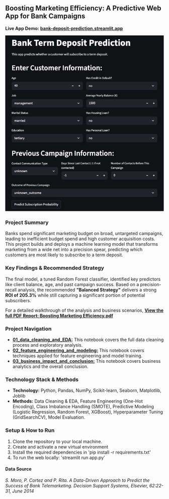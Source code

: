 ## **Boosting Marketing Efficiency: A Predictive Web App for Bank Campaigns**

**Live App Demo:** [**bank-deposit-prediction.streamlit.app**](https://thisishan-bank-deposit-prediction.streamlit.app/)


![Bank Deposit Prediction App Screenshot](./app_screenshot.png)

### **Project Summary**
Banks spend significant marketing budget on broad, untargeted campaigns, leading to inefficient budget spend and high customer acquisition costs. This project builds and deploys a machine learning model that transforms marketing from a wide net into a precision spear, predicting which customers are most likely to subscribe to a term deposit.

### **Key Findings & Recommended Strategy**
The final model, a tuned Random Forest classifier, identified key predictors like client balance, age, and past campaign success. Based on a precision-recall analysis, the recommended **"Balanced Strategy"** delivers a strong **ROI of 205.3%** while still capturing a significant portion of potential subscribers.

For a detailed walkthrough of the analysis and business scenarios, 
[**View the full PDF Report: Boosting Marketing Efficiency.pdf**](./Boosting%20Marketing%20Efficiency.pdf)

### **Project Navigation**
- [**01_data_cleaning_and_EDA:**](./notebooks/01_data_cleaning_and_EDA.ipynb) This notebook covers the full data cleaning process and exploratory analysis. 
- [**02_feature_engineering_and_modeling:**](./notebooks/02_feature_engineering_and_modeling.ipynb) This notebook covers techniques applied for feature engineering and model training.
- [**03_business_impact_and_conclusion:**](./notebooks/03_business_impact_and_conclusion.ipynb) This notebook covers business analytics and the overall conclusion.

### **Technology Stack & Methods**
- **Technology:** Python, Pandas, NumPy, Scikit-learn, Seaborn, Matplotlib, Joblib
- **Methods:** Data Cleaning & EDA, Feature Engineering (One-Hot Encoding), Class Imbalance Handling (SMOTE), Predictive Modeling (Logistic Regression, Random Forest, XGBoost), Hyperparameter Tuning (GridSearchCV), Model Evaluation.

### **Setup & How to Run**
1. Clone the repository to your local machine.
2. Create and activate a new virtual environment
3. Install the required dependencies in 'pip install -r requirements.txt'
4. To run the web locally: 'streamlit run app.py'

#### Data Source
*S. Moro, P. Cortez and P. Rita. A Data-Driven Approach to Predict the Success of Bank Telemarketing. Decision Support Systems, Elsevier, 62:22-31, June 2014*